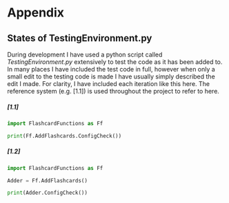 # Appendix

## States of TestingEnvironment.py
During development I have used a python script called *TestingEnvironment.py* extensively to test the code as it has been added to. In many places I have included the test code in full, however when only a small edit to the testing code is made I have usually simply described the edit I made. For clarity, I have included each iteration like this here. The reference system (e.g. [1.1]) is used throughout the project to refer to here.

##### [1.1] 

```python
import FlashcardFunctions as Ff

print(Ff.AddFlashcards.ConfigCheck())
```

##### [1.2]

```python
import FlashcardFunctions as Ff

Adder = Ff.AddFlashcards()

print(Adder.ConfigCheck())
```
